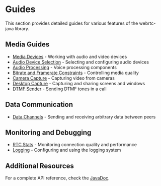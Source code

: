 # Guides <!-- {docsify-ignore-all} -->

This section provides detailed guides for various features of the webrtc-java library.

## Media Guides

- [Media Devices](guide/media_devices.md) - Working with audio and video devices
- [Audio Device Selection](guide/audio_devices.md) - Selecting and configuring audio devices
- [Audio Processing](guide/audio_processing.md) - Voice processing components
- [Bitrate and Framerate Constraints](guide/constraints.md) - Controlling media quality
- [Camera Capture](guide/camera_capture.md) - Capturing video from cameras
- [Desktop Capture](guide/desktop_capture.md) - Capturing and sharing screens and windows
- [DTMF Sender](guide/dtmf_sender.md) - Sending DTMF tones in a call

## Data Communication

- [Data Channels](guide/data_channels.md) - Sending and receiving arbitrary data between peers

## Monitoring and Debugging

- [RTC Stats](guide/rtc_stats.md) - Monitoring connection quality and performance
- [Logging](guide/logging.md) - Configuring and using the logging system

## Additional Resources

For a complete API reference, check the [JavaDoc](https://javadoc.io/doc/dev.onvoid.webrtc/webrtc-java/latest/index.html).